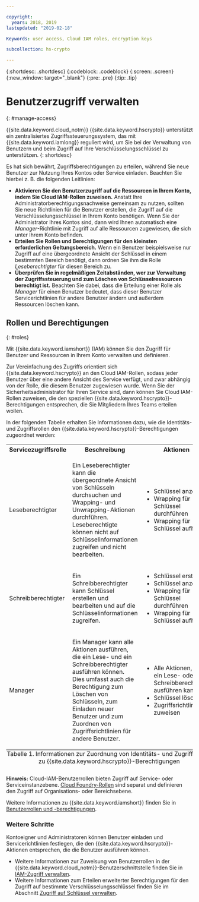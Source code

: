 ```yaml
---

copyright:
  years: 2018, 2019
lastupdated: "2019-02-18"

Keywords: user access, Cloud IAM roles, encryption keys

subcollection: hs-crypto

---
```


{:shortdesc: .shortdesc}
{:codeblock: .codeblock}
{:screen: .screen}
{:new_window: target="_blank"}
{:pre: .pre}
{:tip: .tip}

# Benutzerzugriff verwalten
{: #manage-access}

{{site.data.keyword.cloud_notm}} {{site.data.keyword.hscrypto}} unterstützt ein zentralisiertes Zugriffssteuerungssystem, das mit {{site.data.keyword.iamlong}} reguliert wird, um Sie bei der Verwaltung von Benutzern und beim Zugriff auf Ihre Verschlüsselungsschlüssel zu unterstützen.
{: shortdesc}

Es hat sich bewährt, Zugriffsberechtigungen zu erteilen, während Sie neue Benutzer zur Nutzung Ihres Kontos oder Service einladen. Beachten Sie hierbei z. B. die folgenden Leitlinien:

- **Aktivieren Sie den Benutzerzugriff auf die Ressourcen in Ihrem Konto, indem Sie Cloud IAM-Rollen zuweisen.**
    Anstatt Ihre Administratorberechtigungsnachweise gemeinsam zu nutzen, sollten Sie neue Richtlinien für die Benutzer erstellen, die Zugriff auf die Verschlüsselungsschlüssel in Ihrem Konto benötigen. Wenn Sie der Administrator Ihres Kontos sind, dann wird Ihnen automatisch eine _Manager_-Richtlinie mit Zugriff auf alle Ressourcen zugewiesen, die sich unter Ihrem Konto befinden.
- **Erteilen Sie Rollen und Berechtigungen für den kleinsten erforderlichen Geltungsbereich.**
    Wenn ein Benutzer beispielsweise nur Zugriff auf eine übergeordnete Ansicht der Schlüssel in einem bestimmten Bereich benötigt, dann ordnen Sie ihm die Rolle _Leseberechtigter_ für diesen Bereich zu.
- **Überprüfen Sie in regelmäßigen Zeitabständen, wer zur Verwaltung der Zugriffssteuerung und zum Löschen von Schlüsselressourcen berechtigt ist.**
    Beachten Sie dabei, dass die Erteilung einer Rolle als _Manager_ für einen Benutzer bedeutet, dass dieser Benutzer Servicerichtlinien für andere Benutzer ändern und außerdem Ressourcen löschen kann.

## Rollen und Berechtigungen
{: #roles}

Mit {{site.data.keyword.iamshort}} (IAM) können Sie den Zugriff für Benutzer und Ressourcen in Ihrem Konto verwalten und definieren.

Zur Vereinfachung des Zugriffs orientiert sich {{site.data.keyword.hscrypto}} an den Cloud IAM-Rollen, sodass jeder Benutzer über eine andere Ansicht des Service verfügt, und zwar abhängig von der Rolle, die diesem Benutzer zugewiesen wurde. Wenn Sie der Sicherheitsadministrator für Ihren Service sind, dann können Sie Cloud IAM-Rollen zuweisen, die den speziellen {{site.data.keyword.hscrypto}}-Berechtigungen entsprechen, die Sie Mitgliedern Ihres Teams erteilen wollen.

In der folgenden Tabelle erhalten Sie Informationen dazu, wie die Identitäts- und Zugriffsrollen den {{site.data.keyword.hscrypto}}-Berechtigungen zugeordnet werden:
<table>
  <tr>
    <th>Servicezugriffsrolle</th>
    <th>Beschreibung</th>
    <th>Aktionen</th>
  </tr>
  <tr>
    <td><p>Leseberechtigter</p></td>
    <td><p>Ein Leseberechtigter kann die übergeordnete Ansicht von Schlüsseln durchsuchen und Wrapping- und Unwrapping-Aktionen durchführen. Leseberechtigte können nicht auf Schlüsselinformationen zugreifen und nicht bearbeiten.</p></td>
    <td>
      <p>
        <ul>
          <li>Schlüssel anzeigen</li>
          <li>Wrapping für Schlüssel durchführen</li>
          <li>Wrapping für Schlüssel aufheben</li>
        </ul>
      </p>
    </td>
  </tr>
  <tr>
    <td><p>Schreibberechtigter</p></td>
    <td><p>Ein Schreibberechtigter kann Schlüssel erstellen und bearbeiten und auf die Schlüsselinformationen zugreifen.</p></td>
    <td>
      <p>
        <ul>
          <li>Schlüssel erstellen</li>
          <li>Schlüssel anzeigen</li>
          <li>Wrapping für Schlüssel durchführen</li>
          <li>Wrapping für Schlüssel aufheben</li>
        </ul>
      </p>
    </td>
  </tr>
  <tr>
    <td><p>Manager</p></td>
    <td><p>Ein Manager kann alle Aktionen ausführen, die ein Lese- und ein Schreibberechtigter ausführen können. Dies umfasst auch die Berechtigung zum Löschen von Schlüsseln, zum Einladen neuer Benutzer und zum Zuordnen von Zugriffsrichtlinien für andere Benutzer.</p></td>
    <td>
      <p>
        <ul>
          <li>Alle Aktionen, die ein Lese- oder ein Schreibberechtigter ausführen kann</li>
          <li>Schlüssel löschen</li>
          <li>Zugriffsrichtlinie zuweisen</li>
        </ul>
      </p>
    </td>
  </tr>
  <caption style="caption-side:bottom;">Tabelle 1. Informationen zur Zuordnung von Identitäts- und Zugriffsrollen zu {{site.data.keyword.hscrypto}}-Berechtigungen</caption>
</table>

**Hinweis:** Cloud-IAM-Benutzerrollen bieten Zugriff auf Service- oder Serviceinstanzebene. [Cloud Foundry-Rollen](/docs/iam/cfaccess.html) sind separat und definieren den Zugriff auf Organisations- oder Bereichsebene.

Weitere Informationen zu {{site.data.keyword.iamshort}} finden Sie in [Benutzerrollen und -berechtigungen](/docs/iam/users_roles.html#userroles).

### Weitere Schritte

Kontoeigner und Administratoren können Benutzer einladen und Servicerichtlinien festlegen, die den {{site.data.keyword.hscrypto}}-Aktionen entsprechen, die die Benutzer ausführen können.

- Weitere Informationen zur Zuweisung von Benutzerrollen in der {{site.data.keyword.cloud_notm}}-Benutzerschnittstelle finden Sie in [IAM-Zugriff verwalten](/docs/iam/mngiam.html).
- Weitere Informationen zum Erteilen erweiterter Berechtigungen für den Zugriff auf bestimmte Verschlüsselungsschlüssel finden Sie im Abschnitt [Zugriff auf Schlüssel verwalten](/docs/services/hs-crypto/manage-access-api.html).
